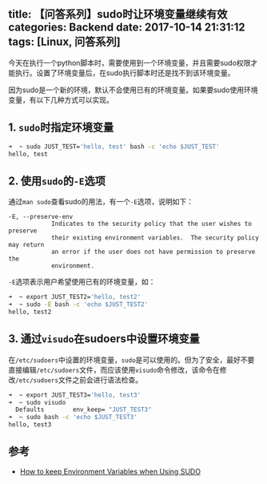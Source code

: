 title: 【问答系列】sudo时让环境变量继续有效
categories: Backend
date: 2017-10-14 21:31:12
tags: [Linux, 问答系列]
---

今天在执行一个python脚本时，需要使用到一个环境变量，并且需要sudo权限才能执行。设置了环境变量后，在sudo执行脚本时还是找不到该环境变量。

因为sudo是一个新的环境，默认不会使用已有的环境变量。如果要sudo使用环境变量，有以下几种方式可以实现。

## 1. `sudo`时指定环境变量

```bash
➜  ~ sudo JUST_TEST='hello, test' bash -c 'echo $JUST_TEST'
hello, test
```

<!-- more -->

## 2. 使用`sudo`的`-E`选项

通过`man sudo`查看sudo的用法，有一个`-E`选项，说明如下：

```text
-E, --preserve-env
            Indicates to the security policy that the user wishes to preserve
            their existing environment variables.  The security policy may return
            an error if the user does not have permission to preserve the
            environment.
```

`-E`选项表示用户希望使用已有的环境变量，如：

```bash
➜  ~ export JUST_TEST2='hello, test2'
➜  ~ sudo -E bash -c 'echo $JUST_TEST2'
hello, test2
```

## 3. 通过`visudo`在sudoers中设置环境变量

在`/etc/sudoers`中设置的环境变量，`sudo`是可以使用的。但为了安全，最好不要直接编辑`/etc/sudoers`文件，而应该使用`visudo`命令修改，该命令在修改`/etc/sudoers`文件之前会进行语法检查。

```bash
➜  ~ export JUST_TEST3='hello, test3'
➜  ~ sudo visudo
  Defaults        env_keep= "JUST_TEST3"
➜  ~ sudo bash -c 'echo $JUST_TEST3'
hello, test3
```

## 参考

+ [How to keep Environment Variables when Using SUDO](https://stackoverflow.com/questions/8633461/how-to-keep-environment-variables-when-using-sudo)

